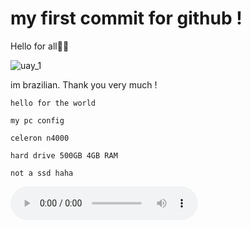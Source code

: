 # my first commit for github !


Hello for all👋😊

![uay_1](_res/uay_1.jpg)


im brazilian. Thank you very much !

`hello for the world`


`my pc config`


`celeron n4000`

`hard drive 500GB 4GB RAM`

`not a ssd haha`


<audio src='../../snaptube/download/SnapTube%20Audio/øneheart%20x%20reidenshi%20-%20snowfall(MP3_320K).mp3' controls><a href='../../snaptube/download/SnapTube%20Audio/øneheart%20x%20reidenshi%20-%20snowfall(MP3_320K).mp3'>øneheart x reidenshi - snowfall(MP3_320K)</a></audio>